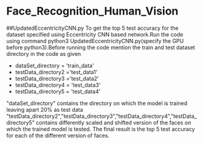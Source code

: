 # Face_Recognition_Human_Vision

##UpdatedEccentricityCNN.py 
To get the top 5 test accuracy for the dataset specified using Eccentricity CNN based network.Run the code using command python3 UpdatedEccentricityCNN.py(specify the GPU before python3).Before running the code mention the train and test dataset directory in the code as given
- dataSet_directory = 'train_data'
- testData_directory2 ='test_data1'
- testData_directory3 ='test_data2'
- testData_directory4 = 'test_data3'
- testData_directory5 = 'test_data4'                             
  
"dataSet_directory" contains the directory on which the model is trained leaving apart 20% as test data
"testData_directory2","testData_directory3","testData_directory4","testData_directory5" contains differently scaled and shifted  version of the faces on which the trained model is tested.
The final result is the top 5 test accuracy for each of the different version of faces.
